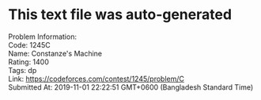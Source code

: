 # This text file was auto-generated  
  
Problem Information:  
Code: 1245C  
Name: Constanze's Machine  
Rating: 1400  
Tags: dp  
Link: https://codeforces.com/contest/1245/problem/C  
Submitted At: 2019-11-01 22:22:51 GMT+0600 (Bangladesh Standard Time)  
